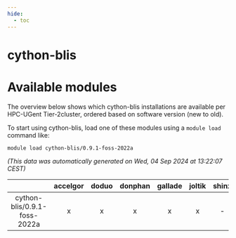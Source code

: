 ```yaml
---
hide:
  - toc
---
```


cython-blis
===========

# Available modules


The overview below shows which cython-blis installations are available per HPC-UGent Tier-2cluster, ordered based on software version (new to old).

To start using cython-blis, load one of these modules using a `module load` command like:

```shell
module load cython-blis/0.9.1-foss-2022a
```

*(This data was automatically generated on Wed, 04 Sep 2024 at 13:22:07 CEST)*  

| |accelgor|doduo|donphan|gallade|joltik|shinx|skitty|
| :---: | :---: | :---: | :---: | :---: | :---: | :---: | :---: |
|cython-blis/0.9.1-foss-2022a|x|x|x|x|x|-|x|
